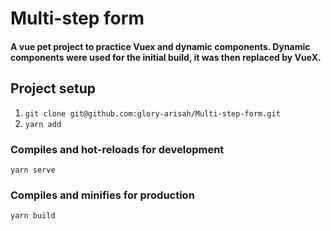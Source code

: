 # Multi-step form

#### A vue pet project to practice Vuex and dynamic components. Dynamic components were used for the initial build, it was then replaced by VueX.

## Project setup

1. `git clone git@github.com:glory-arisah/Multi-step-form.git`
2. `yarn add`

### Compiles and hot-reloads for development

`yarn serve`

### Compiles and minifies for production

`yarn build`
